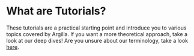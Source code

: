 # What are Tutorials?

These tutorials are a practical starting point and introduce you to various topics covered by Argilla. If you want a more theoretical approach, take a look at our deep dives! Are you unsure about our terminology, take a look [here](/getting_started/terminology).

```{include} /_common/steps_all.md
```
```{include} /_common/tasks_all.md
```
```{include} /_common/libraries_all.md
```
```{include} /_common/techniques_all.md
```